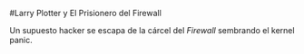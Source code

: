 #Larry Plotter y El Prisionero del Firewall

Un supuesto hacker se escapa de la cárcel del *Firewall* sembrando el kernel panic.

